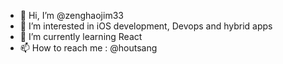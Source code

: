 - 👋 Hi, I’m @zenghaojim33
- 👀 I’m interested in iOS development, Devops and hybrid apps
- 🌱 I’m currently learning React
- 📫 How to reach me : @houtsang

<!---
zenghaojim33/zenghaojim33 is a ✨ special ✨ repository because its `README.md` (this file) appears on your GitHub profile.
You can click the Preview link to take a look at your changes.
--->
